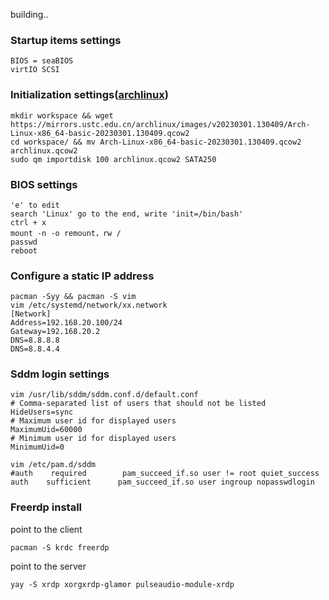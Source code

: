 building..

### Startup items settings

    BIOS = seaBIOS
    virtIO SCSI
### Initialization settings([archlinux](https://mirrors.ustc.edu.cn/archlinux/images/))

    mkdir workspace && wget https://mirrors.ustc.edu.cn/archlinux/images/v20230301.130409/Arch-Linux-x86_64-basic-20230301.130409.qcow2
    cd workspace/ && mv Arch-Linux-x86_64-basic-20230301.130409.qcow2 archlinux.qcow2
    sudo qm importdisk 100 archlinux.qcow2 SATA250
### BIOS settings

    'e' to edit
    search 'Linux' go to the end, write 'init=/bin/bash'
    ctrl + x
    mount -n -o remount，rw /
    passwd
    reboot
### Configure a static IP address

    pacman -Syy && pacman -S vim
    vim /etc/systemd/network/xx.network
    [Network]
    Address=192.168.20.100/24
    Gateway=192.168.20.2
    DNS=8.8.8.8
    DNS=8.8.4.4
### Sddm login settings

    vim /usr/lib/sddm/sddm.conf.d/default.conf
    # Comma-separated list of users that should not be listed
    HideUsers=sync
    # Maximum user id for displayed users
    MaximumUid=60000
    # Minimum user id for displayed users
    MinimumUid=0
    
    vim /etc/pam.d/sddm
    #auth    required        pam_succeed_if.so user != root quiet_success
    auth    sufficient      pam_succeed_if.so user ingroup nopasswdlogin
### Freerdp install

point to the client

    pacman -S krdc freerdp
point to the server

    yay -S xrdp xorgxrdp-glamor pulseaudio-module-xrdp
    
